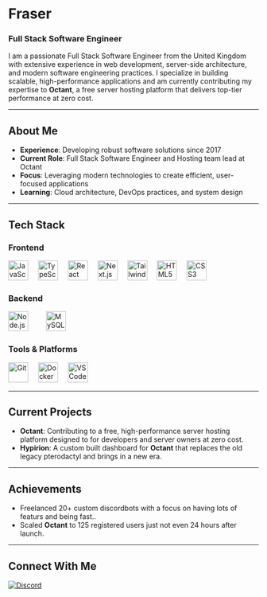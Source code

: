 # Fraser  
### Full Stack Software Engineer

I am a passionate Full Stack Software Engineer from the United Kingdom with extensive experience in web development, server-side architecture, and modern software engineering practices. I specialize in building scalable, high-performance applications and am currently contributing my expertise to **Octant**, a free server hosting platform that delivers top-tier performance at zero cost.

---

## About Me

- **Experience**: Developing robust software solutions since 2017  
- **Current Role**: Full Stack Software Engineer and Hosting team lead at Octant  
- **Focus**: Leveraging modern technologies to create efficient, user-focused applications  
- **Learning**: Cloud architecture, DevOps practices, and system design  

---

## Tech Stack

### Frontend
<div>
  <img src="https://cdn.jsdelivr.net/gh/devicons/devicon/icons/javascript/javascript-original.svg" height="40" alt="JavaScript" />
  <img width="12" />
  <img src="https://cdn.jsdelivr.net/gh/devicons/devicon/icons/typescript/typescript-original.svg" height="40" alt="TypeScript" />
  <img width="12" />
  <img src="https://cdn.jsdelivr.net/gh/devicons/devicon/icons/react/react-original.svg" height="40" alt="React" />
  <img width="12" />
  <img src="https://cdn.jsdelivr.net/gh/devicons/devicon/icons/nextjs/nextjs-original.svg" height="40" alt="Next.js" />
  <img width="12" />
  <img src="https://upload.wikimedia.org/wikipedia/commons/thumb/d/d5/Tailwind_CSS_Logo.svg/2560px-Tailwind_CSS_Logo.svg.png" height="40" alt="Tailwind CSS" />
  <img width="12" />
  <img src="https://cdn.jsdelivr.net/gh/devicons/devicon/icons/html5/html5-original.svg" height="40" alt="HTML5" />
  <img width="12" />
  <img src="https://cdn.jsdelivr.net/gh/devicons/devicon/icons/css3/css3-original.svg" height="40" alt="CSS3" />
</div>

### Backend
<div>
  <img src="https://cdn.jsdelivr.net/gh/devicons/devicon/icons/nodejs/nodejs-original.svg" height="40" alt="Node.js" />
  <img width="12" />
  <img width="12" />
  <img src="https://cdn.jsdelivr.net/gh/devicons/devicon/icons/mysql/mysql-original.svg" height="40" alt="MySQL" />
</div>

### Tools & Platforms
<div>
  <img src="https://cdn.jsdelivr.net/gh/devicons/devicon/icons/git/git-original.svg" height="40" alt="Git" />
  <img width="12" />
  <img src="https://cdn.jsdelivr.net/gh/devicons/devicon/icons/docker/docker-original.svg" height="40" alt="Docker" />
  <img width="12" />
  <img src="https://cdn.jsdelivr.net/gh/devicons/devicon/icons/vscode/vscode-original.svg" height="40" alt="VS Code" />
</div>

---

## Current Projects

- **Octant**: Contributing to a free, high-performance server hosting platform designed to for developers and server owners at zero cost.  
- **Hypirion**: A custom built dashboard for **Octant** that replaces the old legacy pterodactyl and brings in a new era.

---

## Achievements

- Freelanced 20+ custom discordbots with a focus on having lots of featurs and being fast..  
- Scaled **Octant** to 125 registered users just not even 24 hours after launch.  

---

## Connect With Me

<div>
  <a href="https://discord.gg/compute" target="_blank">
    <img src="https://img.shields.io/badge/Discord-%237289DA.svg?style=for-the-badge&logo=discord&logoColor=white" alt="Discord" />
  </a>
</div>
